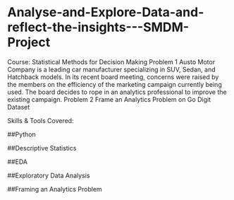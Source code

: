 # Analyse-and-Explore-Data-and-reflect-the-insights---SMDM-Project


Course: Statistical Methods for Decision Making
Problem 1 Austo Motor Company is a leading car manufacturer specializing in SUV, Sedan, and Hatchback models. In its recent board meeting, concerns were raised by the members on the efficiency of the marketing campaign currently being used. The board decides to rope in an analytics professional to improve the existing campaign. Problem 2 Frame an Analytics Problem on Go Digit Dataset

Skills & Tools Covered:

##Python

##Descriptive Statistics

##EDA

##Exploratory Data Analysis

##Framing an Analytics Problem
 
